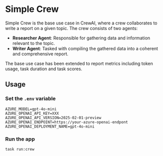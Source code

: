 # Simple Crew

Simple Crew is the base use case in CrewAI, where a crew collaborates to write a report on a given topic. The crew consists of two agents:

- **Researcher Agent**: Responsible for gathering data and information relevant to the topic.
- **Writer Agent**: Tasked with compiling the gathered data into a coherent and comprehensive report.

The base use case has been extended to report metrics including token usage, task duration and task scores.

## Usage

### Set the `.env` variable

```
AZURE_MODEL=gpt-4o-mini
AZURE_OPENAI_API_KEY=XXX
AZURE_OPENAI_API_VERSION=2025-02-01-preview
AZURE_OPENAI_ENDPOINT=https://your-azure-openai-endpont
AZURE_OPENAI_DEPLOYMENT_NAME=gpt-4o-mini
```

### Run the app

```sh
task run:crew
```
